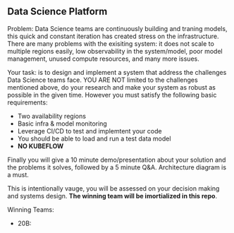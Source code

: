 Data Science Platform
-----
Problem: Data Science teams are continuously building and traning models, this quick and constant iteration has created stress on the infrastructure. There are many problems with the exisiting system: it does not scale to multiple regions easily, low observability in the system/model, poor model management, unused compute resources, and many more issues. 

Your task: is to design and implement a system that address the challenges Data Science teams face. YOU ARE NOT limited to the challenges mentioned above, do your research and make your system as robust as possible in the given time. However you must satisfy the following basic requirements:
- Two availability regions 
- Basic infra & model monitoring 
- Leverage CI/CD to test and implemtent your code
- You should be able to load and run a test data model
- **NO KUBEFLOW**

Finally you will give a 10 minute demo/presentation about your solution and the problems it solves, followed by a 5 minute Q&A. Architecture diagram is a must.

This is intentionally vauge, you will be assessed on your decision making and systems design. **The winning team will be imortialized in this repo**.


Winning Teams:
- 20B:
